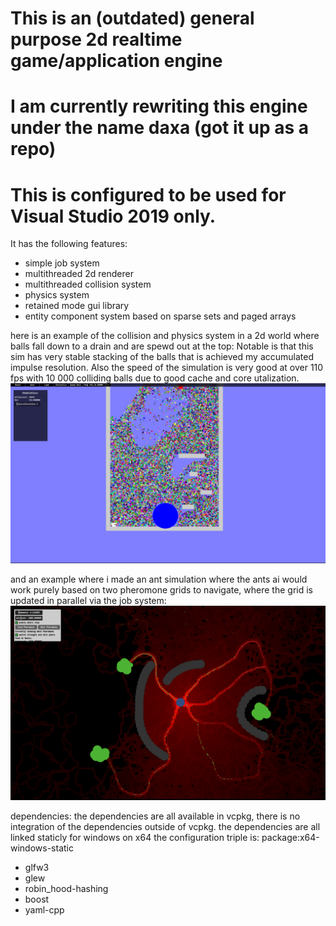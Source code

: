 # This is an (outdated) general purpose 2d realtime game/application engine
# I am currently rewriting this engine under the name daxa (got it up as a repo)
# This is configured to be used for Visual Studio 2019 only. 

It has the following features:
* simple job system
* multithreaded 2d renderer
* multithreaded collision system 
* physics system
* retained mode gui library
* entity component system based on sparse sets and paged arrays

here is an example of the collision and physics system in a 2d world where balls fall down to a drain and are spewd out at the top:
Notable is that this sim has very stable stacking of the balls that is achieved my accumulated impulse resolution. Also the speed of the simulation is very good at over 110 fps with 10 000 colliding balls due to good cache and core utalization.
![](assets/Balls.png)

and an example where i made an ant simulation where the ants ai would work purely based on two pheromone grids to navigate, where the grid is updated in parallel via the job system:
![](assets/antsim.png)


dependencies:
the dependencies are all available in vcpkg, there is no integration of the dependencies outside of vcpkg.
the dependencies are all linked staticly for windows on x64
the configuration triple is: package:x64-windows-static
  * glfw3
  * glew
  * robin_hood-hashing
  * boost
  * yaml-cpp
